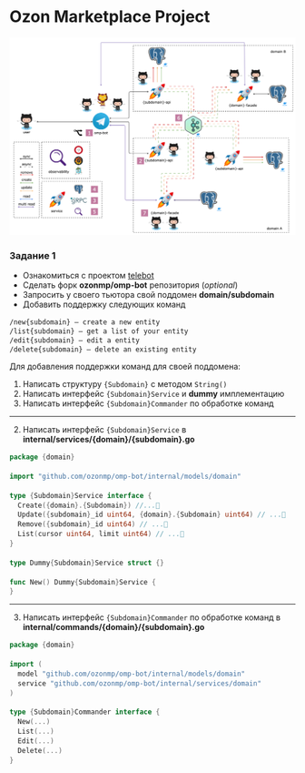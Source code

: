 # Ozon Marketplace Project

![schema](schema.png)

### Задание 1

- Ознакомиться с проектом [telebot](https://github.com/tucnak/telebot)
- Сделать форк **ozonmp/omp-bot** репозитория (*optional*)
- Запросить у своего тьютора свой поддомен **domain/subdomain**
- Добавить поддержку следующих команд

```
/new{subdomain} — create a new entity
/list{subdomain} — get a list of your entity
/edit{subdomain} — edit a entity
/delete{subdomain} — delete an existing entity
```



Для добавления поддержки команд для своей поддомена:

1. Написать структуру `{Subdomain}` с методом `String()`
2. Написать интерфейс `{Subdomain}Service` и **dummy** имплементацию
3. Написать интерфейс `{Subdomain}Commander` по обработке команд

---

2. Написать интерфейс `{Subdomain}Service` в **internal/services/{domain}/{subdomain}.go**

```go
package {domain}

import "github.com/ozonmp/omp-bot/internal/models/domain"

type {Subdomain}Service interface {
  Create({domain}.{Subdomain}) //...🤔
  Update({subdomain}_id uint64, {domain}.{Subdomain} uint64) // ...🤔
  Remove({subdomain}_id uint64) // ...🤔
  List(cursor uint64, limit uint64) // ...🤔
}

type Dummy{Subdomain}Service struct {}

func New() Dummy{Subdomain}Service {
}
```

---

3. Написать интерфейс `{Subdomain}Commander` по обработке команд в **internal/commands/{domain}/{subdomain}.go**

```go
package {domain}

import (
  model "github.com/ozonmp/omp-bot/internal/models/domain"
  service "github.com/ozonmp/omp-bot/internal/services/domain"
)

type {Subdomain}Commander interface {
  New(...)
  List(...)
  Edit(...)
  Delete(...)
}
```

